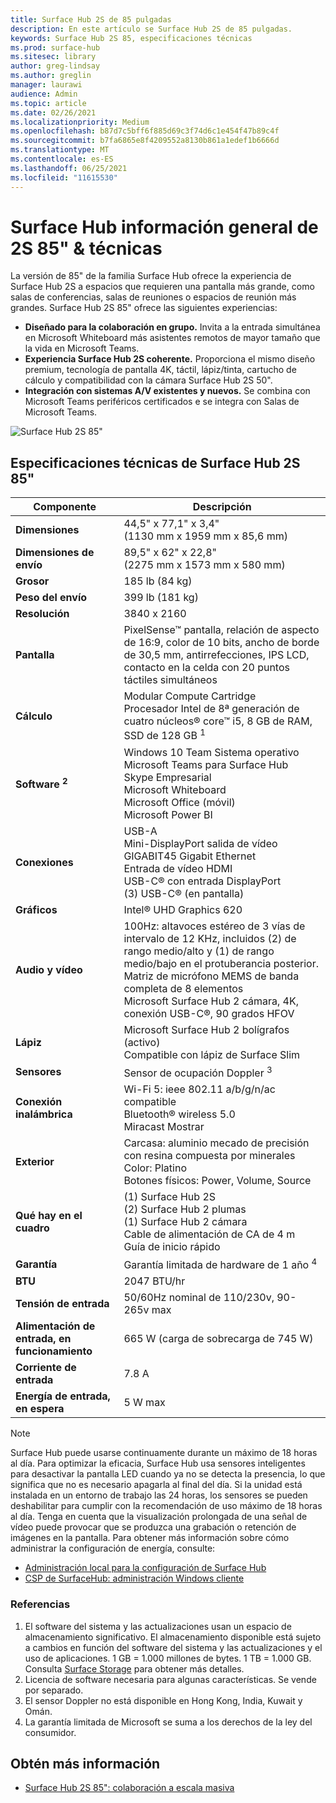 ```yaml
---
title: Surface Hub 2S de 85 pulgadas
description: En este artículo se Surface Hub 2S de 85 pulgadas.
keywords: Surface Hub 2S 85, especificaciones técnicas
ms.prod: surface-hub
ms.sitesec: library
author: greg-lindsay
ms.author: greglin
manager: laurawi
audience: Admin
ms.topic: article
ms.date: 02/26/2021
ms.localizationpriority: Medium
ms.openlocfilehash: b87d7c5bff6f885d69c3f74d6c1e454f47b89c4f
ms.sourcegitcommit: b7fa6865e8f4209552a8130b861a1edef1b6666d
ms.translationtype: MT
ms.contentlocale: es-ES
ms.lasthandoff: 06/25/2021
ms.locfileid: "11615530"
---
```

# <a name="surface-hub-2s-85-overview--tech-specs"></a>Surface Hub información general de 2S 85" & técnicas

La versión de 85" de la familia Surface Hub ofrece la experiencia de Surface Hub 2S a espacios que requieren una pantalla más grande, como salas de conferencias, salas de reuniones o espacios de reunión más grandes. Surface Hub 2S 85" ofrece las siguientes experiencias:

- **Diseñado para la colaboración en grupo.** Invita a la entrada simultánea en Microsoft Whiteboard más asistentes remotos de mayor tamaño que la vida en Microsoft Teams.
- **Experiencia Surface Hub 2S coherente.** Proporciona el mismo diseño premium, tecnología de pantalla 4K, táctil, lápiz/tinta, cartucho de cálculo y compatibilidad con la cámara Surface Hub 2S 50".
- **Integración con sistemas A/V existentes y nuevos.** Se combina con Microsoft Teams periféricos certificados e se integra con Salas de Microsoft Teams.

![Surface Hub 2S 85"](images/hub-2s-85.png)

## <a name="surface-hub-2s-85-tech-specs"></a>Especificaciones técnicas de Surface Hub 2S 85"

| Componente    | Descripción                                                                                                                                                                                                                                         |
| ----------------- | --------------------------------------------------------------------------------------------------------------------------------------------------------------------------------------------------------------------------------------------------------- |
|**Dimensiones**| 44,5" x 77,1" x 3,4"<br>(1130 mm x 1959 mm x 85,6 mm)                                                                                                                                                                                                        |
|**Dimensiones de envío**| 89,5" x 62" x 22,8"<br>(2275 mm x 1573 mm x 580 mm)                                                                                                                                                                                                        |
|**Grosor**| 185 lb (84 kg)                                                                                                                                                                                                                                            |
|**Peso del envío**| 399 lb (181 kg)                                                                                                                                                                                                                                            |
|**Resolución**| 3840 x 2160                                                                                                                                                                                                                                               |
|**Pantalla**| PixelSense™ pantalla, relación de aspecto de 16:9, color de 10 bits, ancho de borde de 30,5 mm, antirrefecciones, IPS LCD, contacto en la celda con 20 puntos táctiles simultáneos                                                                                                           |
|**Cálculo**| Modular Compute Cartridge<br>Procesador Intel de 8ª generación de cuatro núcleos® core™ i5, 8 GB de RAM, SSD de 128 GB <sup> 1</sup>                                                                                                                                                      |
|**Software <sup> 2</sup>**| Windows 10 Team Sistema operativo<br>Microsoft Teams para Surface Hub<br>Skype Empresarial<br>Microsoft Whiteboard<br>Microsoft Office (móvil)<br>Microsoft Power BI                                                                                               |
|**Conexiones**| USB-A<br>Mini-DisplayPort salida de vídeo<br>GIGABIT45 Gigabit Ethernet<br>Entrada de vídeo HDMI<br>USB-C® con entrada DisplayPort<br>(3) USB-C® (en pantalla)                                                                                                           |
|**Gráficos**| Intel® UHD Graphics 620                                                                                                                                                                                                                                   |
|**Audio y vídeo**| 100Hz: altavoces estéreo de 3 vías de intervalo de 12 KHz, incluidos (2) de rango medio/alto y (1) de rango medio/bajo en el protuberancia posterior. <br>Matriz de micrófono MEMS de banda completa de 8 elementos<br>Microsoft Surface Hub 2 cámara, 4K, conexión USB-C®, 90 grados HFOV |
|**Lápiz**| Microsoft Surface Hub 2 bolígrafos (activo)<br>Compatible con lápiz de Surface Slim                                                                                                                                                                                       |
|**Sensores**| Sensor de ocupación Doppler <sup> 3</sup>                                                                                                                                                                                                                                 |
|**Conexión inalámbrica**| Wi-Fi 5: ieee 802.11 a/b/g/n/ac compatible<br>Bluetooth® wireless 5.0<br>Miracast Mostrar                                                                                                                                                      |
|**Exterior**| Carcasa: aluminio mecado de precisión con resina compuesta por minerales<br>Color: Platino<br>Botones físicos: Power, Volume, Source                                                                                                                            |
|**Qué hay en el cuadro**| (1) Surface Hub 2S<br>(2) Surface Hub 2 plumas<br>(1) Surface Hub 2 cámara<br>Cable de alimentación de CA de 4 m<br>Guía de inicio rápido                                                                                                                                         |
|**Garantía**| Garantía limitada de hardware de 1 año <sup> 4</sup>                                                                                                                                                                                                                          |
|**BTU**| 2047 BTU/hr |
|**Tensión de entrada**| 50/60Hz nominal de 110/230v, 90-265v max |
|**Alimentación de entrada, en funcionamiento**| 665 W (carga de sobrecarga de 745 W) |
|**Corriente de entrada**| 7.8 A |
|**Energía de entrada, en espera**| 5 W max  |

> [!NOTE]
> Surface Hub puede usarse continuamente durante un máximo de 18 horas al día. Para optimizar la eficacia, Surface Hub usa sensores inteligentes para desactivar la pantalla LED cuando ya no se detecta la presencia, lo que significa que no es necesario apagarla al final del día. Si la unidad está instalada en un entorno de trabajo las 24 horas, los sensores se pueden deshabilitar para cumplir con la recomendación de uso máximo de 18 horas al día. Tenga en cuenta que la visualización prolongada de una señal de vídeo puede provocar que se produzca una grabación o retención de imágenes en la pantalla. Para obtener más información sobre cómo administrar la configuración de energía, consulte:
>
> - [Administración local para la configuración de Surface Hub](local-management-surface-hub-settings.md)
> - [CSP de SurfaceHub: administración Windows cliente](/windows/client-management/mdm/surfacehub-csp)

### <a name="references"></a>Referencias

1. El software del sistema y las actualizaciones usan un espacio de almacenamiento significativo. El almacenamiento disponible está sujeto a cambios en función del software del sistema y las actualizaciones y el uso de aplicaciones. 1 GB = 1.000 millones de bytes. 1 TB = 1.000 GB. Consulta [Surface Storage](https://www.surface.com/storage) para obtener más detalles.
2. Licencia de software necesaria para algunas características. Se vende por separado.
3. El sensor Doppler no está disponible en Hong Kong, India, Kuwait y Omán.
4. La garantía limitada de Microsoft se suma a los derechos de la ley del consumidor. 

## <a name="learn-more"></a>Obtén más información

- [Surface Hub 2S 85": colaboración a escala masiva](https://techcommunity.microsoft.com/t5/surface-it-pro-blog/surface-hub-2s-85-quot-collaboration-at-a-massive-scale/ba-p/1669717)
